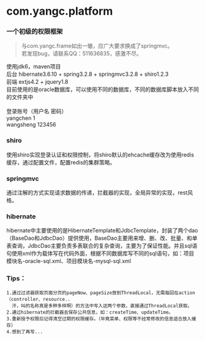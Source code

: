 com.yangc.platform
===============

### 一个初级的权限框架
> 与com.yangc.frame如出一辙，应广大要求换成了springmvc。<br />
> 若发现bug，请联系QQ：511636835，感激不尽。

使用jdk6，maven项目<br />
后台 hibernate3.6.10 + spring3.2.8 + springmvc3.2.8 + shiro1.2.3<br />
前端 extjs4.2 + jquery1.8<br />
目前使用的是oracle数据库，可以使用不同的数据库，不同的数据库脚本放入不同的文件夹中<br />
<br />
登录账号（用户名 密码）<br />
yangchen 1<br />
wangsheng 123456<br />

### shiro
使用shiro实现登录认证和权限控制，将shiro默认的ehcache缓存改为使用redis缓存，通过配置文件，配置redis的集群策略。

### springmvc
通过注解的方式实现请求数据的传递，拦截器的实现，全局异常的实现，rest风格。

### hibernate
hibernate中主要使用的是HibernateTemplate和JdbcTemplate，封装了两个dao（BaseDao和JdbcDao）提供使用，BaseDao主要用来增、删、改、批量、和单表查询，JdbcDao主要负责多表联合的复杂查询，主要为了保证性能。并且sql语句使用xml作为载体写在代码外面，根据不同数据库写不同的sql语句，如：项目模块名-oracle-sql.xml、项目模块名-mysql-sql.xml

### Tips：
    1.通过过滤器获取页面分页的pageNow、pageSize放到ThreadLocal，无需每回在action（controller、resource..
      汗，叫的名称真是多种多样啊）的方法中写入这两个参数，直接通过ThreadLocal获取。
    2.通过hibernate的拦截器去保存公共信息，如：createTime、updateTime。
    3.重新授予权限后记得清空过期的权限缓存。（毕竟菜单、权限等不经常修改的信息适合放入缓存）
    4.想到了再写...
